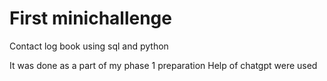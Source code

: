 # First minichallenge

Contact log book using sql and python

It was done as a part of my phase 1 preparation
Help of chatgpt were used
